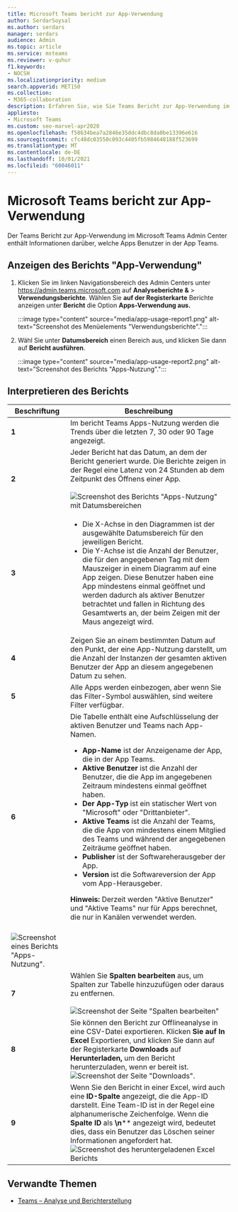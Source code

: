 ```yaml
---
title: Microsoft Teams bericht zur App-Verwendung
author: SerdarSoysal
ms.author: serdars
manager: serdars
audience: Admin
ms.topic: article
ms.service: msteams
ms.reviewer: v-quhur
f1.keywords:
- NOCSH
ms.localizationpriority: medium
search.appverid: MET150
ms.collection:
- M365-collaboration
description: Erfahren Sie, wie Sie Teams Bericht zur App-Verwendung im Microsoft Teams Admin Center verwenden.
appliesto:
- Microsoft Teams
ms.custom: seo-marvel-apr2020
ms.openlocfilehash: f58634bea7a2846e35ddc4dbc8da0be13396e616
ms.sourcegitcommit: cfc48dc03550c093c4405fb5984648188f523699
ms.translationtype: MT
ms.contentlocale: de-DE
ms.lasthandoff: 10/01/2021
ms.locfileid: "60046011"
---
```

# <a name="microsoft-teams-app-usage-report"></a>Microsoft Teams bericht zur App-Verwendung

Der Teams Bericht zur App-Verwendung im Microsoft Teams Admin Center enthält Informationen darüber, welche Apps Benutzer in der App Teams.  

## <a name="view-the-app-usage-report"></a>Anzeigen des Berichts "App-Verwendung"

1.  Klicken Sie im linken Navigationsbereich des Admin Centers unter <https://admin.teams.microsoft.com> auf **Analyseberichte &** \> **Verwendungsberichte**. Wählen Sie **auf der Registerkarte** Berichte anzeigen unter **Bericht** die Option **Apps-Verwendung aus.**

     :::image type="content" source="media/app-usage-report1.png" alt-text="Screenshot des Menüelements "Verwendungsberichte".":::

2.  Wähl Sie unter **Datumsbereich** einen Bereich aus, und klicken Sie dann auf **Bericht ausführen**.

      :::image type="content" source="media/app-usage-report2.png" alt-text="Screenshot des Berichts "Apps-Nutzung".":::

## <a name="interpret-the-report"></a>Interpretieren des Berichts

|Beschriftung |Beschreibung  |
|--------|-------------|
|**1**   |Im bericht Teams Apps-Nutzung werden die Trends über die letzten 7, 30 oder 90 Tage angezeigt. |
|**2**   |Jeder Bericht hat das Datum, an dem der Bericht generiert wurde. Die Berichte zeigen in der Regel eine Latenz von 24 Stunden ab dem Zeitpunkt des Öffnens einer App. <br><br>![Screenshot des Berichts "Apps-Nutzung" mit Datumsbereichen](media/app-usage-report3.png)|
|**3**    | <ul><li>Die X-Achse in den Diagrammen ist der ausgewählte Datumsbereich für den jeweiligen Bericht.</li><li>Die Y-Achse ist die Anzahl der Benutzer, die für den angegebenen Tag mit dem Mauszeiger in einem Diagramm auf eine App zeigen. Diese Benutzer haben eine App mindestens einmal geöffnet und werden dadurch als aktiver Benutzer betrachtet und fallen in Richtung des Gesamtwerts an, der beim Zeigen mit der Maus angezeigt wird.</li></ul>|
|**4**   |Zeigen Sie an einem bestimmten Datum auf den Punkt, der eine App-Nutzung darstellt, um die Anzahl der Instanzen der gesamten aktiven Benutzer der App an diesem angegebenen Datum zu sehen.  |
|**5**   |Alle Apps werden einbezogen, aber wenn Sie das Filter-Symbol auswählen, sind weitere Filter verfügbar.  |
|**6**   |Die Tabelle enthält eine Aufschlüsselung der aktiven Benutzer und Teams nach App-Namen.<br><ul><li>**App-Name** ist der Anzeigename der App, die in der App Teams.</li><li>**Aktive Benutzer** ist die Anzahl der Benutzer, die die App im angegebenen Zeitraum mindestens einmal geöffnet haben.</li><li>**Der App-Typ** ist ein statischer Wert von "Microsoft" oder "Drittanbieter".</li><li>**Aktive Teams** ist die Anzahl der Teams, die die App von mindestens einem Mitglied des Teams und während der angegebenen Zeiträume geöffnet haben.</li><li>**Publisher** ist der Softwareherausgeber der App.</li><li>**Version** ist die Softwareversion der App vom App-Herausgeber.</li></ul><b> Hinweis:</b> Derzeit werden "Aktive Benutzer" und "Aktive Teams" nur für Apps berechnet, die nur in Kanälen verwendet werden.     
<br>![Screenshot eines Berichts "Apps-Nutzung".](media/app-usage-report4.png)|
|**7**  |Wählen Sie **Spalten bearbeiten** aus, um Spalten zur Tabelle hinzuzufügen oder daraus zu entfernen.<br><br>![Screenshot der Seite "Spalten bearbeiten"](media/app-usage-report5.png)  |
|**8**  |Sie können den Bericht zur Offlineanalyse in eine CSV-Datei exportieren. Klicken **Sie auf In Excel** Exportieren, und klicken Sie dann auf der Registerkarte **Downloads** auf **Herunterladen,** um den Bericht herunterzuladen, wenn er bereit ist.<br>![Screenshot der Seite "Downloads".](media/app-usage-report7.png)  |
|**9**   |Wenn Sie den Bericht in einer Excel, wird auch eine **ID-Spalte** angezeigt, die die App-ID darstellt. Eine Team-ID ist in der Regel eine alphanumerische Zeichenfolge. Wenn die **Spalte ID** als **\n**** angezeigt wird, bedeutet dies, dass ein Benutzer das Löschen seiner Informationen angefordert hat.<br>![Screenshot des heruntergeladenen Excel Berichts](media/app-usage-report8.png)  |

## <a name="related-topics"></a>Verwandte Themen

- [Teams – Analyse und Berichterstellung](teams-reporting-reference.md)